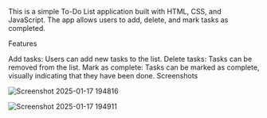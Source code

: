 This is a simple To-Do List application built with HTML, CSS, and JavaScript. The app allows users to add, delete, and mark tasks as completed.

Features

Add tasks: Users can add new tasks to the list.
Delete tasks: Tasks can be removed from the list.
Mark as complete: Tasks can be marked as complete, visually indicating that they have been done.
Screenshots

![Screenshot 2025-01-17 194816](https://github.com/user-attachments/assets/6b89a8fb-8dd1-40ec-938b-5fdfa93c6a69)

![Screenshot 2025-01-17 194911](https://github.com/user-attachments/assets/93fdedb9-cd2a-4c07-8f2e-84307b98dab4)
